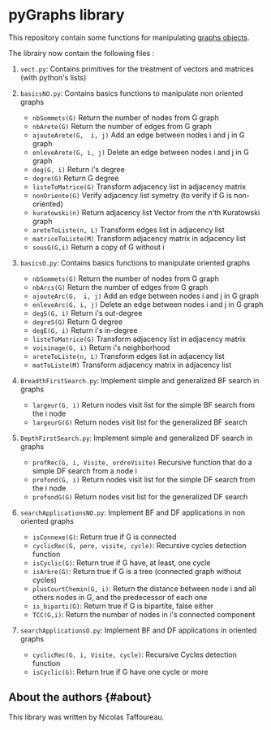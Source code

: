 # pyGraphs library

This repository contain some functions for manipulating [graphs objects](https://en.wikipedia.org/wiki/Graph_(discrete_mathematics)). 

The librairy now contain the following files :

1. `vect.py`: Contains primitives for the treatment of vectors and matrices (with python's lists)

2. `basicsNO.py`: Contains basics functions to manipulate non oriented graphs
   - `nbSommets(G)` Return the number of nodes from G graph
   - `nbArete(G)` Return the number of edges from G graph
   - `ajouteArete(G,  i, j)` Add an edge between nodes i and j in G graph
   - `enleveArete(G, i, j)` Delete an edge between nodes i and j in G graph
   - `deg(G, i)` Return i's degree
   - `degre(G)` Return G degree
   - `listeToMatrice(G)` Transform adjacency list in adjacency matrix
   - `nonOriente(G)` Verify adjacency list symetry (to verify if G is non-oriented)
   - `kuratowski(n)` Return adjacency list Vector from the n'th Kuratowski graph
   - `areteToListe(n, L)` Transform edges list in adjacency list
   - `matriceToListe(M)` Transform adjacency matrix in adjacency list
   - `sousG(G,i)` Return a copy of G without i 

3. `basicsO.py`: Contains basics functions to manipulate oriented graphs 
   - `nbSommets(G)` Return the number of nodes from G graph
   - `nbArcs(G)` Return the number of edges from G graph
   - `ajouteArc(G,  i, j)` Add an edge between nodes i and j in G graph
   - `enleveArc(G, i, j)` Delete an edge between nodes i and j in G graph
   - `degS(G, i)` Return i's out-degree
   - `degreS(G)` Return G degree
   - `degE(G, i)` Return i's in-degree
   - `listeToMatrice(G)` Transform adjacency list in adjacency matrix
   - `voisinage(G, i)` Return i's neighborhood 
   - `areteToListe(n, L)` Transform edges list in adjacency list
   - `matToListe(M)` Transform adjacency matrix in adjacency list

4. `BreadthFirstSearch.py`: Implement simple and generalized BF search in graphs
   - `largeur(G, i)` Return nodes visit list for the simple BF search from the i node
   - `largeurG(G)` Return nodes visit list for the generalized BF search

5. `DepthFirstSearch.py`: Implement simple and generalized DF search in graphs
   - `profRec(G, i, Visite, ordreVisite)` Recursive function that do a simple DF search from a node i
   - `profond(G, i)` Return nodes visit list for the simple DF search from the i node
   - `profondG(G)` Return nodes visit list for the generalized DF search
   
6. `searchApplicationsNO.py`: Implement BF and DF applications in non oriented graphs
   - `isConnexe(G)`: Return true if G is connected
   - `cyclicRec(G, pere, visite, cycle)`: Recursive cycles detection function
   - `isCyclic(G)`: Return true if G have, at least, one cycle
   - `isArbre(G)`: Return true if G is a tree (connected graph without cycles)
   - `plusCourtChemin(G, i)`: Return the distance between node i and all others nodes in G, and the predecessor of each one
   - `is_biparti(G)`: Return true if G is bipartite, false either
   - `TCC(G,i)`: Return the number of nodes in i's connected component
   
7. `searchApplicationsO.py`: Implement BF and DF applications in oriented graphs
   - `cyclicRec(G, i, Visite, cycle)`: Recursive Cycles detection function  
   - `isCyclic(G)`: Return true if G have one cycle or more


About the authors                                                  {#about}
-----------------

This library was written by Nicolas Taffoureau.
